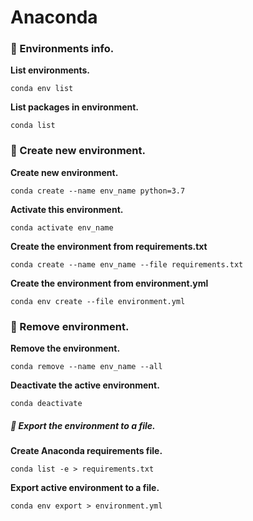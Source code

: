 # Anaconda

### 🔵  Environments info.

**List environments.**
```
conda env list
```

**List packages in environment.**
```
conda list
```


### 🔵  Create new environment.

**Create new environment.**
```
conda create --name env_name python=3.7
```

**Activate this environment.**
```
conda activate env_name
```

**Create the environment from requirements.txt**
```
conda create --name env_name --file requirements.txt
```

**Create the environment from environment.yml**
```
conda env create --file environment.yml
```

### 🔵  Remove environment.

**Remove the environment.**
```
conda remove --name env_name --all
```

**Deactivate the active environment.**
```
conda deactivate
```

##### 🔵  Export the environment to a file. 

**Create Anaconda requirements file.**
```
conda list -e > requirements.txt
```

**Export active environment to a file.**
```
conda env export > environment.yml
```
